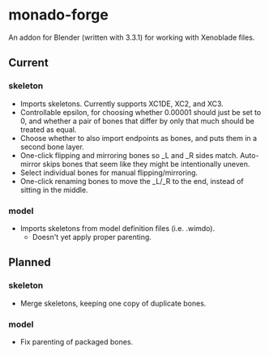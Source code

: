 # monado-forge
An addon for Blender (written with 3.3.1) for working with Xenoblade files.

## Current
### skeleton
* Imports skeletons. Currently supports XC1DE, XC2, and XC3.
* Controllable epsilon, for choosing whether 0.00001 should just be set to 0, and whether a pair of bones that differ by only that much should be treated as equal.
* Choose whether to also import endpoints as bones, and puts them in a second bone layer.
* One-click flipping and mirroring bones so _L and _R sides match. Auto-mirror skips bones that seem like they might be intentionally uneven.
* Select individual bones for manual flipping/mirroring.
* One-click renaming bones to move the _L/_R to the end, instead of sitting in the middle.

### model
* Imports skeletons from model definition files (i.e. .wimdo).
	* Doesn't yet apply proper parenting.

## Planned
### skeleton
* Merge skeletons, keeping one copy of duplicate bones.
### model
* Fix parenting of packaged bones.

